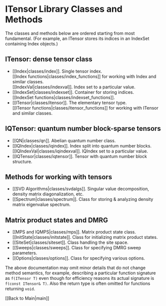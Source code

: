 # ITensor Library Classes and Methods #

The classes and methods below are ordered starting from most fundamental. (For example, an ITensor stores its indices in an
IndexSet containing Index objects.)

## ITensor: dense tensor class

* [[Index|classes/index]]. Single tensor index. <br/>
  [[Index functions|classes/index_functions]] for working with Index and similar classes. <br/>
  [[IndexVal|classes/indexval]]. Index set to a particular value. 
* [[IndexSet|classes/indexset]]. Container for storing indices. <br/>
  [[IndexSet functions|classes/indexset_functions]].
* [[ITensor|classes/itensor]]. The elementary tensor type. <br/>
  [[ITensor functions|classes/itensor_functions]] for working with ITensor and similar classes. <br/>

## IQTensor: quantum number block-sparse tensors

* [[QN|classes/qn]]. Abelian quantum number class.
* [[IQIndex|classes/iqindex]]. Index split into quantum number blocks. <br/>
  [[IQIndexVal|classes/iqindexval]]. IQIndex set to a particular value.
* [[IQTensor|classes/iqtensor]]. Tensor with quantum number block structure.

## Methods for working with tensors

* [[SVD Algorithms|classes/svdalgs]]. Singular value decomposition, density matrix diagonalization, etc.
* [[Spectrum|classes/spectrum]]. Class for storing & analyzing density matrix eigenvalue spectrum.

## Matrix product states and DMRG

* [[MPS and IQMPS|classes/mps]]. Matrix product state class. <br/>
  [[InitState|classes/initstate]]. Class for initializing matrix product states.
* [[SiteSet|classes/siteset]]. Class handling the site space.
* [[Sweeps|classes/sweeps]]. Class for specifying DMRG sweep parameters.
* [[Options|classes/options]]. Class for specifying various options.

The above documentation may omit minor details that do not change method semantics, 
for example, describing a particular function signature as `f(ITensor T)` even though
for efficiency reasons its actual signature is `f(const ITensor& T)`. 
Also the return type is often omitted for functions returning `void`.


[[Back to Main|main]]
